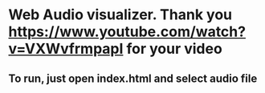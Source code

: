 # Web Audio visualizer. Thank you https://www.youtube.com/watch?v=VXWvfrmpapI for your video

## To run, just open index.html and select audio file
